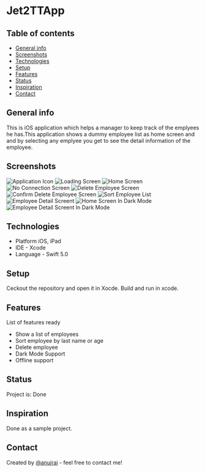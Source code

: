 # Jet2TTApp

## Table of contents
* [General info](#general-info)
* [Screenshots](#screenshots)
* [Technologies](#technologies)
* [Setup](#setup)
* [Features](#features)
* [Status](#status)
* [Inspiration](#inspiration)
* [Contact](#contact)

## General info
This is iOS application which helps a manager to keep track of the emplyees he has.This application shows a dummy employee list as home screen and and by selecting any emplyee you get to see the detail information of the employee.

## Screenshots
![Application Icon](./img/AppIcon.png?raw=true "1. Application Icon")
![Loading Screen](./img/Loading_screen.png?raw=true "2. Loading Screen")
![Home Screen](./img/Home_Screen.png?raw=true "3. Home Screen")
![No Connection Screen](./img/No_Connection.png?raw=true "4. No Connection Screen")
![Delete Employee Screen](./img/Delete_Employee.png?raw=true "5. Delete Employee Screen")
![Confirm Delete Employee Screen](./img/Confirm_Employee_Delete.png?raw=true "6. Confirm Delete Employee Screen")
![Sort Employee List](./img/Sort_Employee_List.png?raw=true "7. Sort Employee List")
![Employee Detail Screent](./img/Employee_Detail_Info.png?raw=true "8. Employee Detail Screent")
![Home Screen In Dark Mode](./img/Home_Screen_Dark_Mode.png?raw=true "9. Employee Detail Screent In Dark Mode")
![Employee Detail Screent In Dark Mode](./img/Employee_Details_Dark_Mode.png?raw=true "10. Employee Detail Screent In Dark Mode")

## Technologies
* Platform iOS, iPad
* IDE - Xcode
* Language - Swift 5.0 

## Setup
Ceckout the repository and open it in Xocde. Build and run in xcode.

## Features
List of features ready 
* Show a list of employees
* Sort employee by last name or age
* Delete employee
* Dark Mode Support
* Offline support 

## Status
Project is: Done

## Inspiration
Done as a sample project.

## Contact
Created by [@anujrai](anuj.rai2489@gmail.com) - feel free to contact me!
